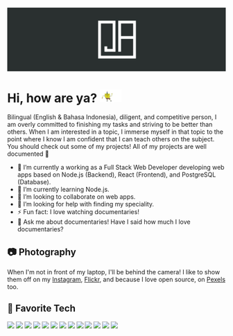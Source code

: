 [![Header-JamesAdhitthana](https://raw.githubusercontent.com/jamesadhitthana/jamesadhitthana/main/james-header.png "Header")](https://jamesgalaxy.com/)

# Hi, how are ya? <img src="https://raw.githubusercontent.com/jamesadhitthana/jamesadhitthana/main/wavy.gif" width="50px">

Bilingual (English & Bahasa Indonesia), diligent, and competitive person, I am overly committed to finishing my tasks and striving to be better than others. When I am interested in a topic, I immerse myself in that topic to the point where I know I am confident that I can teach others on the subject. You should check out some of my projects! All of my projects are well documented 🤗

- 🔭 I’m currently a working as a Full Stack Web Developer developing web apps based on Node.js (Backend), React (Frontend), and PostgreSQL (Database).
- 🌱 I’m currently learning Node.js.
- 👯 I’m looking to collaborate on web apps.
- 🤔 I’m looking for help with finding my speciality.
- ⚡ Fun fact: I love watching documentaries!
- 💬 Ask me about documentaries! Have I said how much I love documentaries?

## 📷 Photography

When I'm not in front of my laptop, I'll be behind the camera! I like to show them off on my [Instagram](https://instagram.com/paynedeath), [Flickr](https://www.flickr.com/photos/paynejames), and because I love open source, on [Pexels](https://www.pexels.com/@james-adhitthana-233943) too.

## 🔧 Favorite Tech

![](https://img.shields.io/badge/Code-JavaScript-informational?style=flat&logo=javascript&logoColor=white&color=2bbc8a)
![](https://img.shields.io/badge/Code-Python-informational?style=flat&logo=python&logoColor=white&color=2bbc8a)
![](https://img.shields.io/badge/Code-Java-informational?style=flat&logo=java&logoColor=white&color=2bbc8a)
![](https://img.shields.io/badge/Code-Android-informational?style=flat&logo=android&logoColor=white&color=2bbc8a)
![](https://img.shields.io/badge/Code-PHP-informational?style=flat&logo=php&logoColor=white&color=2bbc8a)
![](https://img.shields.io/badge/Code-Golang-informational?style=flat&logo=go&logoColor=white&color=2bbc8a)
![](https://img.shields.io/badge/Code-Arduino-informational?style=flat&logo=arduino&logoColor=white&color=2bbc8a)
![](https://img.shields.io/badge/Editor-Visual_Studio_Code-informational?style=flat&logo=visual-studio-code&logoColor=white&color=2bbc8a)
![](https://img.shields.io/badge/Platform-Firebase-informational?style=flat&logo=firebase&logoColor=white&color=2bbc8a)
![](https://img.shields.io/badge/Platform-Node.js-informational?style=flat&logo=node.js&logoColor=white&color=2bbc8a)
![](https://img.shields.io/badge/Database-PostgreSQL-informational?style=flat&logo=postgresql&logoColor=white&color=2bbc8a)
![](https://img.shields.io/badge/Framework-React-informational?style=flat&logo=react&logoColor=white&color=2bbc8a)
![](https://img.shields.io/badge/Framework-Bootstrap-informational?style=flat&logo=bootstrap&logoColor=white&color=2bbc8a)
